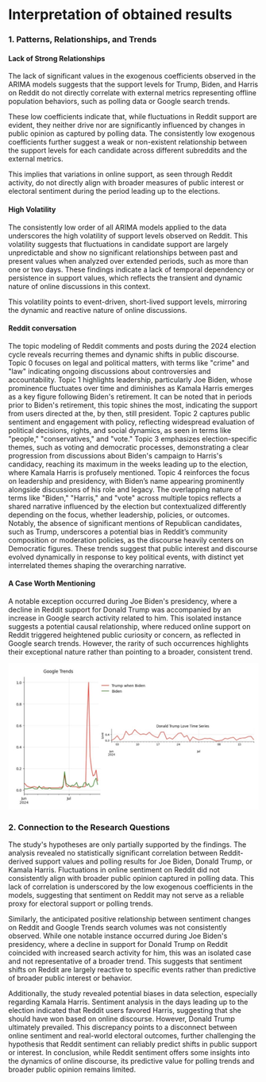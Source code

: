# Interpretation of obtained results

### 1. **Patterns, Relationships, and Trends**

#### Lack of Strong Relationships

The lack of significant values in the exogenous coefficients observed in the ARIMA models suggests that the support levels for Trump, Biden, and Harris on Reddit do not directly correlate with external metrics representing offline population behaviors, such as polling data or Google search trends.

These low coefficients indicate that, while fluctuations in Reddit support are evident, they neither drive nor are significantly influenced by changes in public opinion as captured by polling data. The consistently low exogenous coefficients further suggest a weak or non-existent relationship between the support levels for each candidate across different subreddits and the external metrics.

This implies that variations in online support, as seen through Reddit activity, do not directly align with broader measures of public interest or electoral sentiment during the period leading up to the elections.

#### High Volatility

The consistently low order of all ARIMA models applied to the data underscores the high volatility of support levels observed on Reddit. This volatility suggests that fluctuations in candidate support are largely unpredictable and show no significant relationships between past and present values when analyzed over extended periods, such as more than one or two days. These findings indicate a lack of temporal dependency or persistence in support values, which reflects the transient and dynamic nature of online discussions in this context.

This volatility points to event-driven, short-lived support levels, mirroring the dynamic and reactive nature of online discussions.

#### Reddit conversation

The topic modeling of Reddit comments and posts during the 2024 election cycle reveals recurring themes and dynamic shifts in public discourse. Topic 0 focuses on legal and political matters, with terms like "crime" and "law" indicating ongoing discussions about controversies and accountability. Topic 1 highlights leadership, particularly Joe Biden, whose prominence fluctuates over time and diminishes as Kamala Harris emerges as a key figure following Biden's retirement. It can be noted that in periods prior to Biden's retirement, this topic shines the most, indicating the support from users directed at the, by then, still president. Topic 2 captures public sentiment and engagement with policy, reflecting widespread evaluation of political decisions, rights, and social dynamics, as seen in terms like "people," "conservatives," and "vote." Topic 3 emphasizes election-specific themes, such as voting and democratic processes, demonstrating a clear progression from discussions about Biden's campaign to Harris's candidacy, reaching its maximum in the weeks leading up to the election, where Kamala Harris is profusely mentioned. Topic 4 reinforces the focus on leadership and presidency, with Biden’s name appearing prominently alongside discussions of his role and legacy. The overlapping nature of terms like "Biden," "Harris," and "vote" across multiple topics reflects a shared narrative influenced by the election but contextualized differently depending on the focus, whether leadership, policies, or outcomes. Notably, the absence of significant mentions of Republican candidates, such as Trump, underscores a potential bias in Reddit’s community composition or moderation policies, as the discourse heavily centers on Democratic figures. These trends suggest that public interest and discourse evolved dynamically in response to key political events, with distinct yet interrelated themes shaping the overarching narrative.

#### A Case Worth Mentioning

A notable exception occurred during Joe Biden's presidency, where a decline in Reddit support for Donald Trump was accompanied by an increase in Google search activity related to him. This isolated instance suggests a potential causal relationship, where reduced online support on Reddit triggered heightened public curiosity or concern, as reflected in Google search trends. However, the rarity of such occurrences highlights their exceptional nature rather than pointing to a broader, consistent trend.

![Trump-Biden Period support and Google Interest](visualizations/graphs_1.jpg)

### 2. **Connection to the Research Questions**

The study's hypotheses are only partially supported by the findings. The analysis revealed no statistically significant correlation between Reddit-derived support values and polling results for Joe Biden, Donald Trump, or Kamala Harris. Fluctuations in online sentiment on Reddit did not consistently align with broader public opinion captured in polling data. This lack of correlation is underscored by the low exogenous coefficients in the models, suggesting that sentiment on Reddit may not serve as a reliable proxy for electoral support or polling trends.

Similarly, the anticipated positive relationship between sentiment changes on Reddit and Google Trends search volumes was not consistently observed. While one notable instance occurred during Joe Biden's presidency, where a decline in support for Donald Trump on Reddit coincided with increased search activity for him, this was an isolated case and not representative of a broader trend. This suggests that sentiment shifts on Reddit are largely reactive to specific events rather than predictive of broader public interest or behavior.

Additionally, the study revealed potential biases in data selection, especially regarding Kamala Harris. Sentiment analysis in the days leading up to the election indicated that Reddit users favored Harris, suggesting that she should have won based on online discourse. However, Donald Trump ultimately prevailed. This discrepancy points to a disconnect between online sentiment and real-world electoral outcomes, further challenging the hypothesis that Reddit sentiment can reliably predict shifts in public support or interest. In conclusion, while Reddit sentiment offers some insights into the dynamics of online discourse, its predictive value for polling trends and broader public opinion remains limited.

